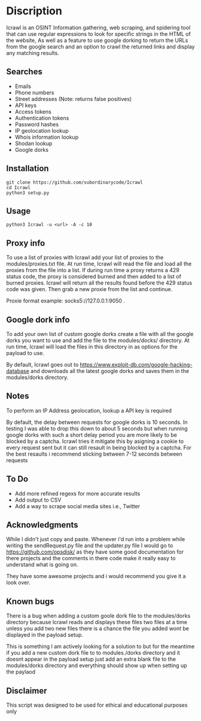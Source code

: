 # Discription
Icrawl is an OSINT Information gathering, web scraping, and spidering tool that can use regular expressions 
to look for specific strings in the HTML of the website, As well as a feature to use google 
dorking to return the URLs from the google search and an option to crawl the returned links
and display any matching results.


Searches 
---
* Emails
* Phone numbers
* Street addresses (Note: returns false positives)
* API keys
* Access tokens
* Authentication tokens
* Password hashes 
* IP geolocation lookup
* Whois information lookup
* Shodan lookup
* Google dorks


Installation
----
    
    git clone https://github.com/subordinarycode/Icrawl
    cd Icrawl
    python3 setup.py
    
    
Usage
----
  
    python3 Icrawl -u <url> -A -c 10


Proxy info
---
To use a list of proxies with Icrawl add your list of proxies to the modules/proxies.txt file.
At run time, Icrawl will read the file and load all the proxies from the file into a list. If 
during run time a proxy returns a 429 status code, the proxy is considered burned and then 
added to a list of burned proxies. Icrawl will return all the results found before the 429 status
code was given. Then grab a new proxie from the list and continue.

Proxie format example: socks5://127.0.0.1:9050
.


Google dork info
---
To add your own list of custom google dorks create a file with all the google dorks you want to use 
and add the file to the modules/docks/ directory. At run time, Icrawl will load the files in this 
directory in as options for the payload to use.

By default, Icrawl goes out to https://www.exploit-db.com/google-hacking-database and downloads 
all the latest google dorks and saves them in the modules/dorks directory.



Notes
---
To perform an IP Address geolocation, lookup a API key is required

By default, the delay between requests for google dorks is 10 seconds. In testing 
I was able to drop this down to about 5 seconds but when running google dorks with such
a short delay period you are more likely to be blocked by a captcha. Icrawl tries it mitigate
this by asigning a cookie to every request sent but it can still resault in being blocked by a captcha.
For the best resaults i recommend sticking between 7-12 seconds between requests

To Do
---
* Add more refined regexs for more accurate results
* Add output to CSV 
* Add a way to scrape social media sites i.e., Twitter




Acknowledgments
---
While I didn't just copy and paste. Whenever i'd run into a problem while writing the sendRequest.py file and the
updater.py file I would go to https://github.com/opsdisk/ as they have some good documentation for there projects 
and the comments in there code make it really easy to understand what is going on. 

They have some awesome projects and i would recommend you give it a look over.


Known bugs
---
There is a bug when adding a custom goole dork file to the modules/dorks directory
because Icrawl reads and displays these files two files at a time unless you add two new files 
there is a chance the file you added wont be displayed in the payload setup.

This is something I am actively looking for a solution to but for the meantime if you add a new custom dork file 
to to modules./dorks directory and it doesnt appear in the payload setup just add an extra blank file to the modules/dorks directory
and everything should show up when setting up the paylaod

Disclaimer
---
This script was designed to be used for ethical and educational purposes only
